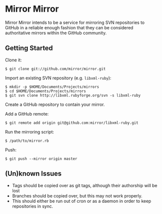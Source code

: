 # Mirror Mirror 

Mirror Mirror intends to be a service for mirroring SVN repositories to GitHub
in a reliable enough fashion that they can be considered authoritative mirrors
within the GitHub community.

## Getting Started

Clone it:

    $ git clone git://github.com/mirror/mirror.git

Import an existing SVN repository (e.g. `libxml-ruby`):

    $ mkdir -p $HOME/Documents/Projects/mirrors
    $ cd $HOME/Documents/Projects/mirrors
    $ git svn clone http://libxml.rubyforge.org/svn -s libxml-ruby

Create a GitHub repository to contain your mirror.

Add a GitHub remote:

    $ git remote add origin git@github.com:mirror/libxml-ruby.git

Run the mirroring script:

    $ /path/to/mirror.rb

Push:

    $ git push --mirror origin master


## (Un)known Issues

* Tags should be copied over as git tags, although their authorship will be
  lost
* Branches should be copied over, but this may not work properly.
* This should either be run out of cron or as a daemon in order to keep
  repositories in sync.

